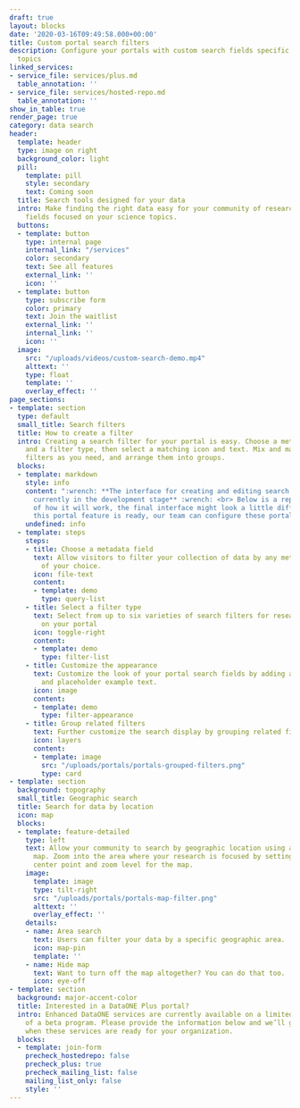 ```yaml
---
draft: true
layout: blocks
date: '2020-03-16T09:49:58.000+00:00'
title: Custom portal search filters
description: Configure your portals with custom search fields specific to your science
  topics
linked_services:
- service_file: services/plus.md
  table_annotation: ''
- service_file: services/hosted-repo.md
  table_annotation: ''
show_in_table: true
render_page: true
category: data search
header:
  template: header
  type: image on right
  background_color: light
  pill:
    template: pill
    style: secondary
    text: Coming soon
  title: Search tools designed for your data
  intro: Make finding the right data easy for your community of researchers with search
    fields focused on your science topics.
  buttons:
  - template: button
    type: internal page
    internal_link: "/services"
    color: secondary
    text: See all features
    external_link: ''
    icon: ''
  - template: button
    type: subscribe form
    color: primary
    text: Join the waitlist
    external_link: ''
    internal_link: ''
    icon: ''
  image:
    src: "/uploads/videos/custom-search-demo.mp4"
    alttext: ''
    type: float
    template: ''
    overlay_effect: ''
page_sections:
- template: section
  type: default
  small_title: Search filters
  title: How to create a filter
  intro: Creating a search filter for your portal is easy. Choose a metadata field
    and a filter type, then select a matching icon and text. Mix and match as many
    filters as you need, and arrange them into groups.
  blocks:
  - template: markdown
    style: info
    content: ":wrench: **The interface for creating and editing search filters is
      currently in the development stage** :wrench: <br> Below is a representation
      of how it will work, the final interface might look a little different. Until
      this portal feature is ready, our team can configure these portal features behind-the-scenes."
    undefined: info
  - template: steps
    steps:
    - title: Choose a metadata field
      text: Allow visitors to filter your collection of data by any metadata field
        of your choice.
      icon: file-text
      content:
      - template: demo
        type: query-list
    - title: Select a filter type
      text: Select from up to six varieties of search filters for researchers to use
        on your portal
      icon: toggle-right
      content:
      - template: demo
        type: filter-list
    - title: Customize the appearance
      text: Customize the look of your portal search fields by adding an icon, a title,
        and placeholder example text.
      icon: image
      content:
      - template: demo
        type: filter-appearance
    - title: Group related filters
      text: Further customize the search display by grouping related filters together.
      icon: layers
      content:
      - template: image
        src: "/uploads/portals/portals-grouped-filters.png"
        type: card
- template: section
  background: topography
  small_title: Geographic search
  title: Search for data by location
  icon: map
  blocks:
  - template: feature-detailed
    type: left
    text: Allow your community to search by geographic location using an interactive
      map. Zoom into the area where your research is focused by setting a specific
      center point and zoom level for the map.
    image:
      template: image
      type: tilt-right
      src: "/uploads/portals/portals-map-filter.png"
      alttext: ''
      overlay_effect: ''
    details:
    - name: Area search
      text: Users can filter your data by a specific geographic area.
      icon: map-pin
      template: ''
    - name: Hide map
      text: Want to turn off the map altogether? You can do that too.
      icon: eye-off
- template: section
  background: major-accent-color
  title: Interested in a DataONE Plus portal?
  intro: Enhanced DataONE services are currently available on a limited basis as part
    of a beta program. Please provide the information below and we’ll get in touch
    when these services are ready for your organization.
  blocks:
  - template: join-form
    precheck_hostedrepo: false
    precheck_plus: true
    precheck_mailing_list: false
    mailing_list_only: false
    style: ''
---
```


